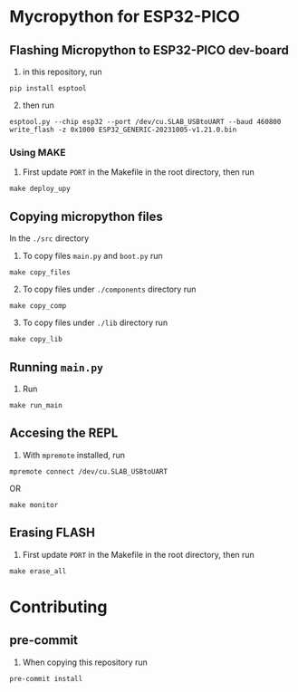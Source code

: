 # Mycropython for ESP32-PICO

## Flashing Micropython to ESP32-PICO dev-board
1. in this repository, run
```
pip install esptool
```
2. then run
```
esptool.py --chip esp32 --port /dev/cu.SLAB_USBtoUART --baud 460800 write_flash -z 0x1000 ESP32_GENERIC-20231005-v1.21.0.bin
```

### Using MAKE
1. First update `PORT` in the Makefile in the root directory, then run
```
make deploy_upy
```

## Copying micropython files
In the `./src` directory
1. To copy files `main.py` and `boot.py` run
```
make copy_files
```
2. To copy files under `./components` directory run
```
make copy_comp
```
3. To copy files under `./lib` directory run
```
make copy_lib
```

## Running `main.py`
1. Run
```
make run_main
```

## Accesing the REPL
1. With `mpremote` installed, run
```
mpremote connect /dev/cu.SLAB_USBtoUART
```
OR
```
make monitor
```

## Erasing FLASH
1. First update `PORT` in the Makefile in the root directory, then run
```
make erase_all
```

# Contributing
## pre-commit
1. When copying this repository run
```
pre-commit install
```
